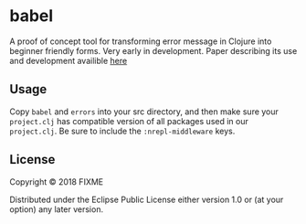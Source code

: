 # babel

A proof of concept tool for transforming error message in Clojure into beginner friendly forms.
Very early in development.
Paper describing its use and development availible [here](https://github.com/Clojure-Intro-Course/mics2018demo/blob/master/mics2018.pdf "MICS Paper")

## Usage

Copy ``babel`` and ``errors`` into your src directory, and then make sure your ``project.clj`` has compatible version of all packages used in our ``project.clj``. Be sure to include the ``:nrepl-middleware`` keys. 

## License

Copyright © 2018 FIXME

Distributed under the Eclipse Public License either version 1.0 or (at
your option) any later version.
